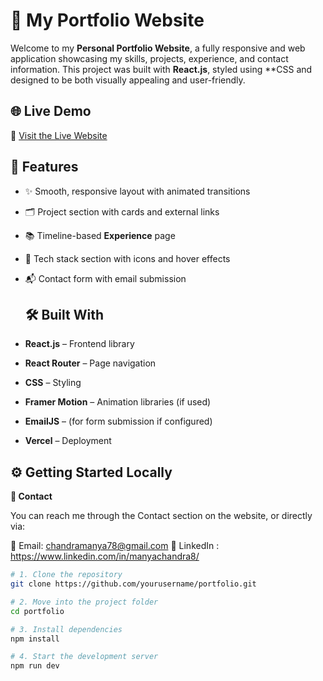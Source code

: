 # 💼 My Portfolio Website

Welcome to my **Personal Portfolio Website**, a fully responsive and web application showcasing my skills, projects, experience, and contact information. This project was built with **React.js**, styled using **CSS and designed to be both visually appealing and user-friendly.

## 🌐 Live Demo

🔗 [Visit the Live Website](https://my-portfolio-manyachandras-projects.vercel.app/home)

## 🚀 Features

- ✨ Smooth, responsive layout with animated transitions
- 🗂️ Project section with cards and external links
- 📚 Timeline-based **Experience** page
- 💼 Tech stack section with icons and hover effects
- 📬 Contact form with email submission

  ## 🛠️ Built With

- **React.js** – Frontend library
- **React Router** – Page navigation
- **CSS** – Styling
- **Framer Motion** – Animation libraries (if used)
- **EmailJS** – (for form submission if configured)
- **Vercel** – Deployment
## ⚙️ Getting Started Locally

**📩 Contact**

You can reach me through the Contact section on the website, or directly via:

📧 Email: chandramanya78@gmail.com
💼 LinkedIn : https://www.linkedin.com/in/manyachandra8/


```bash
# 1. Clone the repository
git clone https://github.com/yourusername/portfolio.git

# 2. Move into the project folder
cd portfolio

# 3. Install dependencies
npm install

# 4. Start the development server
npm run dev



